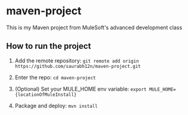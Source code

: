 # maven-project 
 
 This is my Maven project from MuleSoft's advanced development class 
 
 ## How to run the project 
 
1. Add the remote repository: `git remote add origin https://github.com/saurabh12n/maven-project.git` 
 
2. Enter the repo: `cd maven-project` 
 
3. (Optional) Set your MULE_HOME env variable: `export MULE_HOME={locationOfMuleInstall}` 
 
4. Package and deploy: `mvn install`  